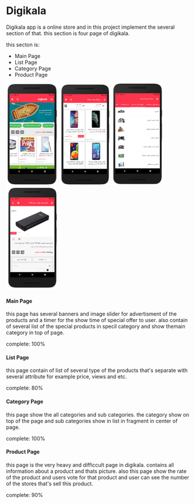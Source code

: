 # Digikala
Digikala app is a online store and in this project implement the several section of that. this section is four page of digikala.

this secton is:
*  Main Page
*  List Page
*  Category Page
*  Product Page

<img src="main.PNG"  width="140" height="280"> <img src="list.PNG"  width="140" height="280"> <img src="category.PNG"  width="140" height="280"> <img src="product.PNG"  width="140" height="280">

#### Main Page
this page has several banners and image slider for advertisment of the products and a timer for the show time of special offer to user. also contain of several list of the special products in specil category and show themain category in top of page.

complete: 100%

#### List Page
this page contain of list of several type of the products that's separate with several attribute for example price, views and etc.

complete: 80%

#### Category Page
this page show the all categories and sub categories. the category show on top of the page and sub categories show in list in fragment in center of page.

complete: 100%

#### Product Page
this page is the very heavy and difficcult page in digikala. contains all information about a product and thats picture. also this page show the rate of the product and users vote for that product and user can see the number of the stores that's sell this product.

complete: 90%